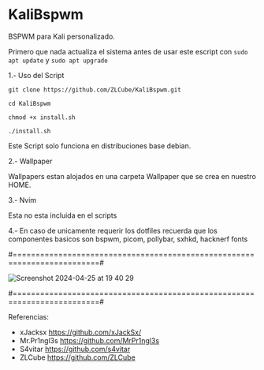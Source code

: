 # KaliBspwm

BSPWM para Kali personalizado.

Primero que nada actualiza el sistema antes de usar este escript con ```sudo apt update``` y ```sudo apt upgrade```

1.- Uso del Script 

```
git clone https://github.com/ZLCube/KaliBspwm.git

cd KaliBspwm

chmod +x install.sh

./install.sh
```

Este Script solo funciona en distribuciones base debian.

2.- Wallpaper

Wallpapers estan alojados en una carpeta Wallpaper que se crea en nuestro HOME.

3.- Nvim

Esta no esta incluida en el scripts

4.- En caso de unicamente requerir los dotfiles recuerda que los componentes basicos son bspwm, picom, pollybar, sxhkd, hacknerf fonts

#=========================================================================#

![Screenshot 2024-04-25 at 19 40 29](https://github.com/rgsaura/KaliBspwm_RG/assets/16281075/9df3ed30-bd05-492c-9a7f-548cc0550670)

#=========================================================================#

Referencias:
- xJacksx https://github.com/xJackSx/
- Mr.Pr1ngl3s https://github.com/MrPr1ngl3s
- S4vitar https://github.com/s4vitar
- ZLCube https://github.com/ZLCube
